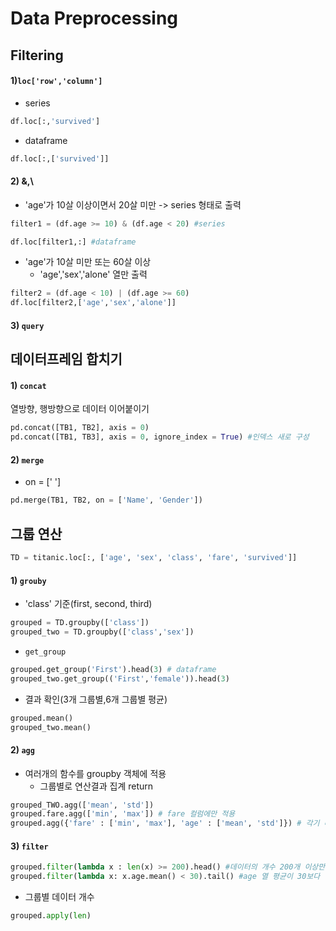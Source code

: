# Data Preprocessing

## Filtering

#### 1)`loc['row','column']`

- series 

```python
df.loc[:,'survived']
```

- dataframe

```python
df.loc[:,['survived']]
```



#### 2) &,\ 

- 'age'가 10살 이상이면서 20살 미만  -> series 형태로 출력

```python
filter1 = (df.age >= 10) & (df.age < 20) #series
```

```python
df.loc[filter1,:] #dataframe
```

- 'age'가 10살 미만 또는 60살 이상
  - 'age','sex','alone' 열만 출력

```python
filter2 = (df.age < 10) | (df.age >= 60)
df.loc[filter2,['age','sex','alone']]
```



#### 3) `query`



## 데이터프레임 합치기

#### 1) `concat`

열방향, 행방향으로 데이터 이어붙이기

```python
pd.concat([TB1, TB2], axis = 0)
pd.concat([TB1, TB3], axis = 0, ignore_index = True) #인덱스 새로 구성
```



#### 2) `merge`

- on = [' ']

```python
pd.merge(TB1, TB2, on = ['Name', 'Gender'])
```



## 그룹 연산

```python
TD = titanic.loc[:, ['age', 'sex', 'class', 'fare', 'survived']]
```

#### 1) `grouby`

- 'class' 기준(first, second, third)

```python
grouped = TD.groupby(['class'])
grouped_two = TD.groupby(['class','sex'])
```

- `get_group`

```python
grouped.get_group('First').head(3) # dataframe
grouped_two.get_group(('First','female')).head(3)
```

- 결과 확인(3개 그룹별,6개 그룹별 평균)

```python
grouped.mean()
grouped_two.mean()
```



#### 2) `agg`

- 여러개의 함수를 groupby 객체에 적용
  - 그룹별로 연산결과 집계 return

```python
grouped_TWO.agg(['mean', 'std'])
grouped.fare.agg(['min', 'max']) # fare 컬럼에만 적용
grouped.agg({'fare' : ['min', 'max'], 'age' : ['mean', 'std']}) # 각기 다른 함수
```



#### 3) `filter`

```python
grouped.filter(lambda x : len(x) >= 200).head() #데이터의 개수 200개 이상만 필터링
grouped.filter(lambda x: x.age.mean() < 30).tail() #age 열 평균이 30보다 작은 데이터만 필터링
```

- 그룹별 데이터 개수

```python
grouped.apply(len) 
```
